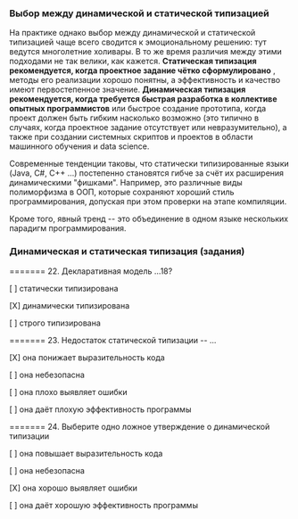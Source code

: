 ### Выбор между динамической и статической типизацией

На практике однако выбор между динамической и статической типизацией чаще всего сводится к эмоциональному решению: тут ведутся многолетние холивары. В то же время различия между этими подходами не так велики, как кажется.  **Статическая типизация рекомендуется, когда проектное задание чётко сформулировано** , методы его реализации хорошо понятны, а эффективность и качество имеют первостепенное значение. **Динамическая типизация рекомендуется, когда требуется быстрая разработка в коллективе опытных программистов** или быстрое создание прототипа, когда проект должен быть гибким насколько возможно (это типично в случаях, когда проектное задание отсутствует или невразумительно), а также при создании системных скриптов и проектов в области машинного обучения и data science.

Современные тенденции таковы, что статически типизированные языки (Java, C#, C++ ...) постепенно становятся гибче за счёт их расширения динамическими "фишками". Например, это различные виды полиморфизма в ООП, которые сохраняют хороший стиль программирования, допуская при этом проверки на этапе компиляции.

Кроме того, явный тренд -- это объединение в одном языке нескольких парадигм программирования.


### Динамическая и статическая типизация (задания)

======= 22. Декларативная модель ...18?

[ ] статически типизирована

[X] динамически типизирована

[ ] строго типизирована

======= 23. Недостаток статической типизации -- ...

[X] она понижает выразительность кода

[ ] она небезопасна

[ ] она плохо выявляет ошибки

[ ] она даёт плохую эффективность программы

======= 24. Выберите одно ложное утверждение о динамической типизации

[ ] она повышает выразительность кода

[ ] она небезопасна

[X] она хорошо выявляет ошибки

[ ] она даёт хорошую эффективность программы
